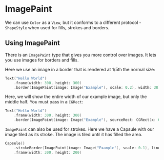 # ImagePaint

We can use `Color` as a `View`, but it conforms to a different protocol - `ShapeStyle` when used for fills, strokes and borders.



## Using ImagePaint

There is an `ImagePaint` type that gives you more control over images. It lets you use images for borders and fills.



Here we use an image in a border that is rendered at 1/5th the normal size:

```swift
Text("Hello World")
    .frame(width: 300, height: 300)
    .border(ImagePaint(image: Image("Example"), scale: 0.2), width: 30)
```



Here, we will show the entire width of our example image, but only the middle half. You must pass in a `CGRect`:

```swift
Text("Hello World")
    .frame(width: 300, height: 300)
    .border(ImagePaint(image: Image("Example"), sourceRect: CGRect(x: 0, y: 0.25, width: 1, height: 0.5), scale: 0.1), width: 30)
```



`ImagePaint` can also be used for strokes. Here we have a Capsule with our image tiled as its stroke. The image is tiled until it has filled the area.

```swift
Capsule()
    .strokeBorder(ImagePaint(image: Image("Example"), scale: 0.1), lineWidth: 20)
    .frame(width: 300, height: 200)
```

